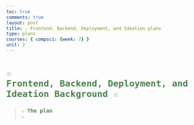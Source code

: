```yaml
---
toc: true
comments: true
layout: post
title: ☆ Frontend, Backend, Deployment, and Ideation plans
type: plans
courses: { compsci: {week: 7} }
unit: 2
---
```


# <code style="color: #4e804f">☆ Frontend, Backend, Deployment, and Ideation Background ☆</code>


> ### <code style="color:#4e804f;">☆ The plan ☆</code>

